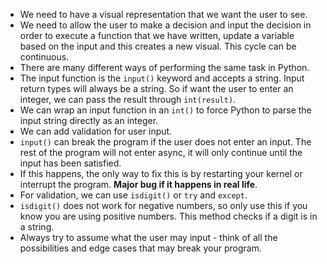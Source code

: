 -   We need to have a visual representation that we want the user to see.
-   We need to allow the user to make a decision and input the decision in order to execute a function that we have written, update a variable based on the input and this creates a new visual. This cycle can be continuous.
-   There are many different ways of performing the same task in Python.
-   The input function is the `input()` keyword and accepts a string. Input return types will always be a string. So if want the user to enter an integer, we can pass the result through `int(result)`.
-   We can wrap an input function in an `int()` to force Python to parse the input string directly as an integer.
-   We can add validation for user input.
-   `input()` can break the program if the user does not enter an input. The rest of the program will not enter async, it will only continue until the input has been satisfied.
-   If this happens, the only way to fix this is by restarting your kernel or interrupt the program. **Major bug if it happens in real life**.
-   For validation, we can use `isdigit()` or `try` and `except`.
-   `isdigit()` does not work for negative numbers, so only use this if you know you are using positive numbers. This method checks if a digit is in a string.
-   Always try to assume what the user may input - think of all the possibilities and edge cases that may break your program.
